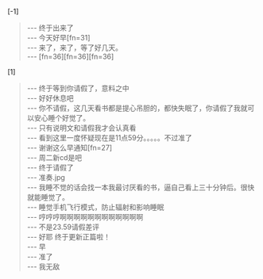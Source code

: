 
[-1] 
>--- 终于出来了<br>
>--- 今天好早[fn=31]<br>
>--- 来了，来了，等了好几天。<br>
>--- [fn=36][fn=36][fn=36]<br>

[1] 
>--- 终于等到你请假了，意料之中<br>
>--- 好好休息吧<br>
>--- 你不请假，这几天看书都是提心吊胆的，都快失眠了，你请假了我就可以安心睡个好觉了。<br>
>--- 只有说明文和请假我才会认真看<br>
>--- 看到这里一度怀疑现在是11点59分。。。。。不过准了<br>
>--- 谢谢这么早通知[fn=27]<br>
>--- 周二新cd是吧<br>
>--- 终于请假了<br>
>--- 准奏.jpg<br>
>--- 我睡不觉的话会找一本我最讨厌看的书，逼自己看上三十分钟后。很快就能睡觉了。<br>
>--- 睡觉手机飞行模式，防止辐射和影响睡眠<br>
>--- 哼哼哼啊啊啊啊啊啊啊啊啊啊啊啊<br>
>--- 不是23.59请假差评<br>
>--- 好耶 终于更新正篇啦！<br>
>--- 早<br>
>--- 准了<br>
>--- 我无敌<br>
